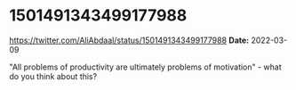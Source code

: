 # 1501491343499177988
https://twitter.com/AliAbdaal/status/1501491343499177988
**Date:** 2022-03-09

"All problems of productivity are ultimately problems of motivation" - what do you think about this?
